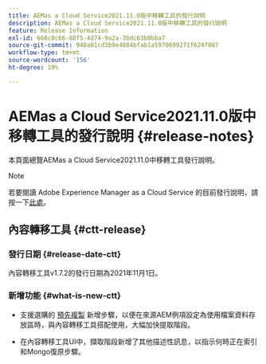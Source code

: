 ```yaml
---
title: AEMas a Cloud Service2021.11.0版中移轉工具的發行說明
description: AEMas a Cloud Service2021.11.0版中移轉工具的發行說明
feature: Release Information
exl-id: 668c0c66-88f5-4d74-9a2a-3bdc63b0bba7
source-git-commit: 940a01cd3b9e4804bfab1a5970699271f624f087
workflow-type: tm+mt
source-wordcount: '156'
ht-degree: 19%

---
```


# AEMas a Cloud Service2021.11.0版中移轉工具的發行說明 {#release-notes}

本頁面總覽AEMas a Cloud Service2021.11.0中移轉工具發行說明。

>[!NOTE]
>若要閱讀 Adobe Experience Manager as a Cloud Service 的目前發行說明，請按一下[此處](https://experienceleague.adobe.com/docs/experience-manager-cloud-service/release-notes/release-notes/release-notes-current.html)。

## 內容轉移工具 {#ctt-release}

### 發行日期 {#release-date-ctt}

內容轉移工具v1.7.2的發行日期為2021年11月1日。

### 新增功能 {#what-is-new-ctt}

* 支援選購的 [預先複製](https://experienceleague.adobe.com/docs/experience-manager-cloud-service/moving/cloud-migration/content-transfer-tool/handling-large-content-repositories.html?lang=en) 新增步驟，以便在來源AEM例項設定為使用檔案資料存放區時，與內容轉移工具搭配使用，大幅加快提取階段。

* 在內容轉移工具UI中，擷取階段新增了其他描述性訊息，以指示何時正在索引和Mongo復原步驟。

